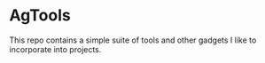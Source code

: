 # AgTools

This repo contains a simple suite of tools and other gadgets I like to incorporate into projects.
